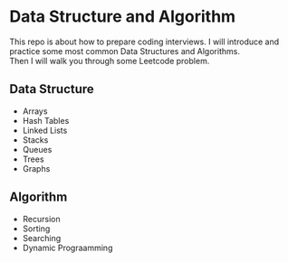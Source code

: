# Data Structure and Algorithm
This repo is about how to prepare coding interviews. I will introduce and practice some most common Data Structures and Algorithms.  
Then I will walk you through some Leetcode problem.
## Data Structure
* Arrays
* Hash Tables
* Linked Lists
* Stacks
* Queues
* Trees
* Graphs
## Algorithm
* Recursion
* Sorting
* Searching
* Dynamic Prograamming
